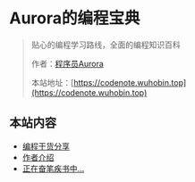 # Aurora的编程宝典

> 贴心的编程学习路线，全面的编程知识百科
>
> 作者：[程序员Aurora](/author.md)
>
> 本站地址：[https://codenote.wuhobin.top](https://codenote.wuhobin.top)


## 本站内容
- [编程干货分享](/编程分享)
- [作者介绍](/author.md)
- [正在奋笔疾书中...](https://codenote.wuhobin.top)
